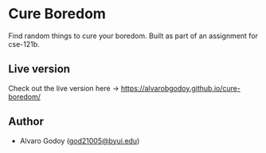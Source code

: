 # Cure Boredom
Find random things to cure your boredom. Built as part of an assignment for cse-121b.

## Live version
Check out the live version here -> https://alvarobgodoy.github.io/cure-boredom/

## Author
- Alvaro Godoy (god21005@byui.edu)
